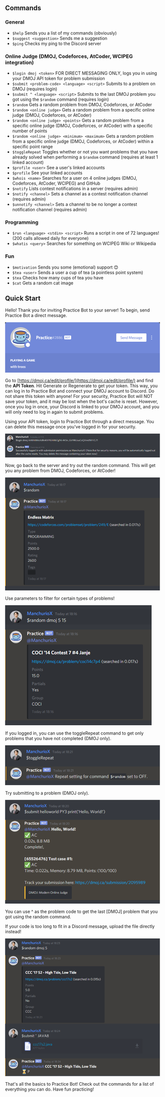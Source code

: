 ## Commands
### General
 - `$help` Sends you a list of my commands (obviously)
 - `$suggest <suggestion>` Sends me a suggestion
 - `$ping` Checks my ping to the Discord server
### Online Judge (DMOJ, Codeforces, AtCoder, WCIPEG integration)
 - `$login dmoj <token>` FOR DIRECT MESSAGING ONLY, logs you in using your DMOJ API token for problem submission
 - `$submit <problem-code> <language> <script>` Submits to a problem on DMOJ (requires login)
 - `$submit ^ <language> <script>` Submits to the last DMOJ problem you got using the `$random` command (requires login)
 - `$random` Gets a random problem from DMOJ, Codeforces, or AtCoder
 - `$random <online judge>` Gets a random problem from a specific online judge (DMOJ, Codeforces, or AtCoder)
 - `$random <online judge> <points>` Gets a random problem from a specific online judge (DMOJ, Codeforces, or AtCoder) with a specific number of points
 - `$random <online judge> <minimum> <maximum>` Gets a random problem from a specific online judge (DMOJ, Codeforces, or AtCoder) within a specific point range
 - `$toggleRepeat` Toggles whether or not you want problems that you have already solved when performing a `$random` command (requires at least 1 linked account)
 - `$profile <user>` See a user's linked accounts
 - `$profile` See your linked accounts
 - `$whois <name>` Searches for a user on 4 online judges (DMOJ, Codeforces, AtCoder, WCIPEG) and GitHub
 - `$notify` Lists contest notifications in a server (requires admin)
 - `$notify <channel>` Sets a channel as a contest notification channel (requires admin)
 - `$unnotify <channel>` Sets a channel to be no longer a contest notification channel (requires admin)
 ### Programming
 - `$run <language> <stdin> <script>` Runs a script in one of 72 languages! (200 calls allowed daily for everyone)
 - `$whatis <query>` Searches for something on WCIPEG Wiki or Wikipedia
 ### Fun
 - `$motivation` Sends you some (emotional) support 😊
 - `$tea <user>` Sends a user a cup of tea (a pointless point system)
 - `$tea` Checks how many cups of tea you have
 - `$cat` Gets a random cat image

 ## Quick Start
 Hello! Thank you for inviting Practice Bot to your server! To begin, send Practice Bot a direct message.
 
 ![Step 1](screenshots/step1.PNG)

Go to [https://dmoj.ca/edit/profile/](https://dmoj.ca/edit/profile/) and find the **API Token**. Hit Generate or Regenerate to get your token. This way, you can log in to Practice Bot and connect your DMOJ account to Discord. Do not share this token with anyone! For your security, Practice Bot will NOT save your token, and it may be lost when the bot's cache is reset. However, once you log in once, your Discord is linked to your DMOJ account, and you will only need to log in again to submit problems.

Using your API token, login to Practice Bot through a direct message. You can delete this message once you've logged in for your security.

![Step 2](screenshots/step2.PNG)

Now, go back to the server and try out the random command. This will get you any problem from DMOJ, Codeforces, or AtCoder!

![Step 3](screenshots/step3.PNG)

Use parameters to filter for certain types of problems!

![Step 4](screenshots/step4.PNG)

If you logged in, you can use the toggleRepeat command to get only problems that you have not completed (DMOJ only).

![Step 5](screenshots/step5.PNG)

Try submitting to a problem (DMOJ only).

![Step 6](screenshots/step6.PNG)

You can use ^ as the problem code to get the last \[DMOJ\] problem that you got using the random command.

If your code is too long to fit in a Discord message, upload the file directly instead!

![Step 7](screenshots/step7.PNG)

That's all the basics to Practice Bot! Check out the commands for a list of everything you can do. Have fun practicing!
